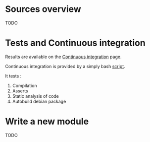 Sources overview
===

TODO

Tests and Continuous integration
===

Results are available on the [Continuous integration](http://myscreen.mondonc.org/commits) page.

Continuous integration is provided by a simply bash [script](http://myscreen.mondonc.org/myscreen-ci.sh).

It tests : 

1. Compilation
2. Asserts 
3. Static analysis of code
4. Autobuild debian package


Write a new module
===

TODO
